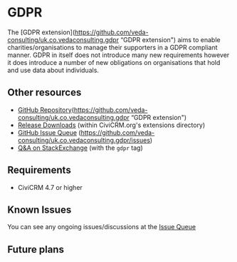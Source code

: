 # GDPR

The [GDPR extension](https://github.com/veda-consulting/uk.co.vedaconsulting.gdpr “GDPR extension") aims to enable charities/organisations to manage their supporters in a GDPR compliant manner. GDPR in itself does not introduce many new requirements however it does introduce a number of new obligations on organisations that hold and use data about individuals.


## Other resources

* [GitHub Repository](https://github.com/veda-consulting/uk.co.vedaconsulting.gdpr “GDPR extension")
* [Release Downloads](https://civicrm.org/extensions/gdpr) (within CiviCRM.org's extensions directory)
* [GitHub Issue Queue] (https://github.com/veda-consulting/uk.co.vedaconsulting.gdpr/issues)
* [Q&A on StackExchange](http://civicrm.stackexchange.com/questions/tagged/gdpr) (with the `gdpr` tag)

## Requirements

* CiviCRM 4.7 or higher

## Known Issues

You can see any ongoing issues/discussions at the [Issue Queue](https://github.com/veda-consulting/uk.co.vedaconsulting.gdpr/issues)

## Future plans

[GitHub repository]: https://github.com/veda-consulting/uk.co.vedaconsulting.gdpr.git
[GitHub Issue Queue]: https://github.com/veda-consulting/uk.co.vedaconsulting.gdpr.git/issues
